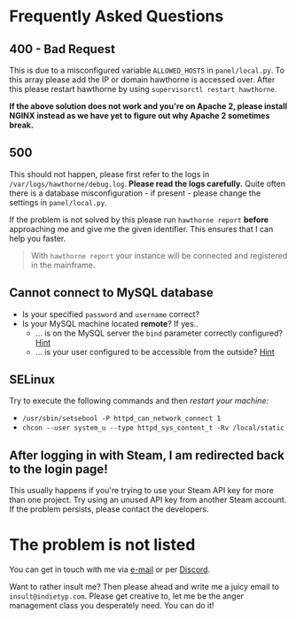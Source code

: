 # Frequently Asked Questions
## 400 - Bad Request
This is due to a misconfigured variable `ALLOWED_HOSTS` in `panel/local.py`. To this array please add the IP or domain hawthorne is accessed over. After this please restart hawthorne by using `supervisorctl restart hawthorne`.

**If the above solution does not work and you're on Apache 2, please install NGINX instead as we have yet to figure out why Apache 2 sometimes break.**

## 500
This should not happen, please first refer to the logs in `/var/logs/hawthorne/debug.log`. **Please read the logs carefully.** Quite often there is a database misconfiguration - if present - please change the settings in `panel/local.py`.

If the problem is not solved by this please run `hawthorne report` **before** approaching me and give me the given identifier. This ensures that I can help you faster.

> With `hawthorne report` your instance will be connected and registered in the mainframe.

## Cannot connect to MySQL database
* Is your specified `password` and `username` correct?
* Is your MySQL machine located **remote**? If yes..
  * ... is on the MySQL server the `bind` parameter correctly configured? [Hint][1]
  * ... is your user configured to be accessible from the outside? [Hint][2]

## SELinux
Try to execute the following commands and then _restart your machine:_
* `/usr/sbin/setsebool -P httpd_can_network_connect 1`
* `chcon --user system_u --type httpd_sys_content_t -Rv /local/static`

## After logging in with Steam, I am redirected back to the login page!
This usually happens if you're trying to use your Steam API key for more than one project. Try using an unused API key from another Steam account. If the problem persists, please contact the developers.

## 

# The problem is not listed
You can get in touch with me via [e-mail][3] or per [Discord][4].

Want to rather insult me? Then please ahead and write me a juicy email to `insult@indietyp.com`. Please get creative to, let me be the anger management class you desperately need. You can do it!

[1]:  https://stackoverflow.com/a/21627550/9077988
[2]:  https://stackoverflow.com/a/16288118/9077988
[3]:  mailto:hawthorne@indietyp.com
[4]:  https://discord.gg/3pNEqn8
